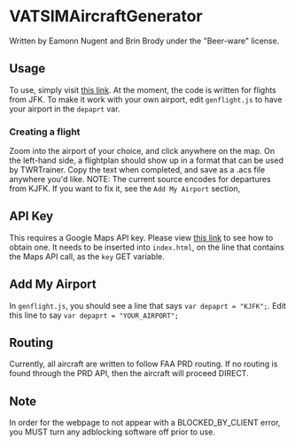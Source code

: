# VATSIMAircraftGenerator

Written by Eamonn Nugent and Brin Brody under the "Beer-ware" license.

## Usage
To use, simply visit [this link](https://demilletech.github.io/vatsimacsgenerator/).
At the moment, the code is written for flights from JFK. To make it work with your own airport, edit `genflight.js`
to have your airport in the `depaprt` var.

### Creating a flight
Zoom into the airport of your choice, and click anywhere on the map. On the left-hand side, a flightplan should show
up in a format that can be used by TWRTrainer. Copy the text when completed, and save as a .acs file anywhere you'd
like. NOTE: The current source encodes for departures from KJFK. If you want to fix it, see the `Add My Airport` section,

## API Key
This requires a Google Maps API key. Please view [this link](https://stackoverflow.com/questions/22294128/how-can-i-get-google-map-api-v3-key)
to see how to obtain one. It needs to be inserted into `index.html`, on the line that contains the Maps API call, as the `key`
GET variable.

## Add My Airport
In `genflight.js`, you should see a line that says `var depaprt = "KJFK";`. Edit this line to say `var depaprt = "YOUR_AIRPORT";`

## Routing
Currently, all aircraft are written to follow FAA PRD routing.
If no routing is found through the PRD API, then the aircraft will proceed DIRECT.

## Note
In order for the webpage to not appear with a BLOCKED_BY_CLIENT error, you MUST turn any adblocking software off prior to use.
